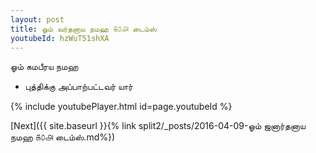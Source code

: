 ```yaml
---
layout: post
title: ஓம் வர்தனாய நமஹ ௧௦௮ டைம்ஸ்
youtubeId: hzWuT51shXA
---
```

 
 
 ஓம் கமபீரய நமஹ  
 
 -  புத்திக்கு அப்பாற்பட்டவர் யார் 
 
  
 
  
 
 
 
 
 
 


{% include youtubePlayer.html id=page.youtubeId %}
 
[Next]({{ site.baseurl }}{% link  split2/_posts/2016-04-09-ஓம் ஜனார்தனாய நமஹ ௧௦௮ டைம்ஸ்.md%})
 
